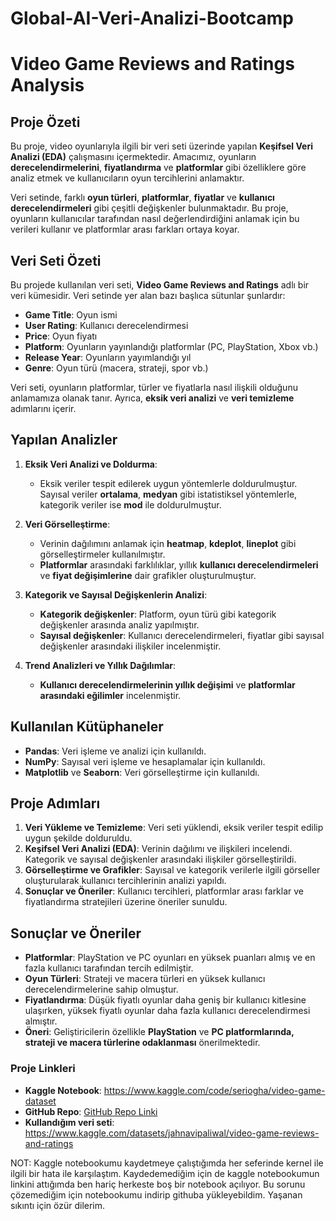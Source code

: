 # Global-AI-Veri-Analizi-Bootcamp
# Video Game Reviews and Ratings Analysis

## **Proje Özeti**
Bu proje, video oyunlarıyla ilgili bir veri seti üzerinde yapılan **Keşifsel Veri Analizi (EDA)** çalışmasını içermektedir. Amacımız, oyunların **derecelendirmelerini**, **fiyatlandırma** ve **platformlar** gibi özelliklere göre analiz etmek ve kullanıcıların oyun tercihlerini anlamaktır.

Veri setinde, farklı **oyun türleri**, **platformlar**, **fiyatlar** ve **kullanıcı derecelendirmeleri** gibi çeşitli değişkenler bulunmaktadır. Bu proje, oyunların kullanıcılar tarafından nasıl değerlendirdiğini anlamak için bu verileri kullanır ve platformlar arası farkları ortaya koyar.

## **Veri Seti Özeti**
Bu projede kullanılan veri seti, **Video Game Reviews and Ratings** adlı bir veri kümesidir. Veri setinde yer alan bazı başlıca sütunlar şunlardır:
- **Game Title**: Oyun ismi
- **User Rating**: Kullanıcı derecelendirmesi
- **Price**: Oyun fiyatı
- **Platform**: Oyunların yayınlandığı platformlar (PC, PlayStation, Xbox vb.)
- **Release Year**: Oyunların yayımlandığı yıl
- **Genre**: Oyun türü (macera, strateji, spor vb.)

Veri seti, oyunların platformlar, türler ve fiyatlarla nasıl ilişkili olduğunu anlamamıza olanak tanır. Ayrıca, **eksik veri analizi** ve **veri temizleme** adımlarını içerir.

## **Yapılan Analizler**
1. **Eksik Veri Analizi ve Doldurma**:
   - Eksik veriler tespit edilerek uygun yöntemlerle doldurulmuştur. Sayısal veriler **ortalama**, **medyan** gibi istatistiksel yöntemlerle, kategorik veriler ise **mod** ile doldurulmuştur.

2. **Veri Görselleştirme**:
   - Verinin dağılımını anlamak için **heatmap**, **kdeplot**, **lineplot** gibi görselleştirmeler kullanılmıştır.
   - **Platformlar** arasındaki farklılıklar, yıllık **kullanıcı derecelendirmeleri** ve **fiyat değişimlerine** dair grafikler oluşturulmuştur.

3. **Kategorik ve Sayısal Değişkenlerin Analizi**:
   - **Kategorik değişkenler**: Platform, oyun türü gibi kategorik değişkenler arasında analiz yapılmıştır.
   - **Sayısal değişkenler**: Kullanıcı derecelendirmeleri, fiyatlar gibi sayısal değişkenler arasındaki ilişkiler incelenmiştir.

4. **Trend Analizleri ve Yıllık Dağılımlar**:
   - **Kullanıcı derecelendirmelerinin yıllık değişimi** ve **platformlar arasındaki eğilimler** incelenmiştir.
   
## **Kullanılan Kütüphaneler**
- **Pandas**: Veri işleme ve analizi için kullanıldı.
- **NumPy**: Sayısal veri işleme ve hesaplamalar için kullanıldı.
- **Matplotlib** ve **Seaborn**: Veri görselleştirme için kullanıldı.

## **Proje Adımları**
1. **Veri Yükleme ve Temizleme**: Veri seti yüklendi, eksik veriler tespit edilip uygun şekilde dolduruldu.
2. **Keşifsel Veri Analizi (EDA)**: Verinin dağılımı ve ilişkileri incelendi. Kategorik ve sayısal değişkenler arasındaki ilişkiler görselleştirildi.
3. **Görselleştirme ve Grafikler**: Sayısal ve kategorik verilerle ilgili görseller oluşturularak kullanıcı tercihlerinin analizi yapıldı.
4. **Sonuçlar ve Öneriler**: Kullanıcı tercihleri, platformlar arası farklar ve fiyatlandırma stratejileri üzerine öneriler sunuldu.

## **Sonuçlar ve Öneriler**
- **Platformlar**: PlayStation ve PC oyunları en yüksek puanları almış ve en fazla kullanıcı tarafından tercih edilmiştir.
- **Oyun Türleri**: Strateji ve macera türleri en yüksek kullanıcı derecelendirmelerine sahip olmuştur.
- **Fiyatlandırma**: Düşük fiyatlı oyunlar daha geniş bir kullanıcı kitlesine ulaşırken, yüksek fiyatlı oyunlar daha fazla kullanıcı derecelendirmesi almıştır.
- **Öneri**: Geliştiricilerin özellikle **PlayStation** ve **PC platformlarında, strateji ve macera türlerine odaklanması** önerilmektedir.


### **Proje Linkleri**
- **Kaggle Notebook**: https://www.kaggle.com/code/seriogha/video-game-dataset
- **GitHub Repo**: [GitHub Repo Linki](https://github.com/Seriogha/Global-AI-Veri-Analizi-Bootcamp)
- **Kullandığım veri seti**: https://www.kaggle.com/datasets/jahnavipaliwal/video-game-reviews-and-ratings

NOT: Kaggle notebookumu kaydetmeye çalıştığımda her seferinde kernel ile ilgili bir hata ile karşılaştım. Kaydedemediğim için de kaggle notebookumun linkini attığımda ben hariç herkeste boş bir notebook açılıyor. Bu sorunu çözemediğim için notebookumu indirip githuba yükleyebildim. Yaşanan sıkıntı için özür dilerim.

